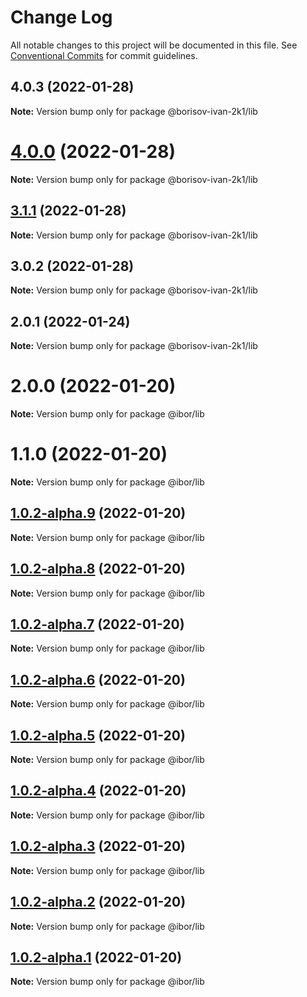 # Change Log

All notable changes to this project will be documented in this file.
See [Conventional Commits](https://conventionalcommits.org) for commit guidelines.

## 4.0.3 (2022-01-28)

**Note:** Version bump only for package @borisov-ivan-2k1/lib





# [4.0.0](https://github.com/borisov-ivan-2k1/LernaTest/compare/@borisov-ivan-2k1/lib@3.1.0...@borisov-ivan-2k1/lib@4.0.0) (2022-01-28)

**Note:** Version bump only for package @borisov-ivan-2k1/lib





## [3.1.1](https://github.com/borisov-ivan-2k1/LernaTest/compare/@borisov-ivan-2k1/lib@3.1.0...@borisov-ivan-2k1/lib@3.1.1) (2022-01-28)

**Note:** Version bump only for package @borisov-ivan-2k1/lib





## 3.0.2 (2022-01-28)

**Note:** Version bump only for package @borisov-ivan-2k1/lib





## 2.0.1 (2022-01-24)

**Note:** Version bump only for package @borisov-ivan-2k1/lib





# 2.0.0 (2022-01-20)

**Note:** Version bump only for package @ibor/lib





# 1.1.0 (2022-01-20)

**Note:** Version bump only for package @ibor/lib





## [1.0.2-alpha.9](https://github.com/borisov-ivan-2k1/LernaTest/compare/@ibor/lib@1.0.2-alpha.8...@ibor/lib@1.0.2-alpha.9) (2022-01-20)

**Note:** Version bump only for package @ibor/lib





## [1.0.2-alpha.8](https://github.com/borisov-ivan-2k1/LernaTest/compare/@ibor/lib@1.0.2-alpha.7...@ibor/lib@1.0.2-alpha.8) (2022-01-20)

**Note:** Version bump only for package @ibor/lib





## [1.0.2-alpha.7](https://github.com/borisov-ivan-2k1/LernaTest/compare/@ibor/lib@1.0.2-alpha.6...@ibor/lib@1.0.2-alpha.7) (2022-01-20)

**Note:** Version bump only for package @ibor/lib





## [1.0.2-alpha.6](https://github.com/borisov-ivan-2k1/LernaTest/compare/@ibor/lib@1.0.2-alpha.5...@ibor/lib@1.0.2-alpha.6) (2022-01-20)

**Note:** Version bump only for package @ibor/lib





## [1.0.2-alpha.5](https://github.com/borisov-ivan-2k1/LernaTest/compare/@ibor/lib@1.0.2-alpha.4...@ibor/lib@1.0.2-alpha.5) (2022-01-20)

**Note:** Version bump only for package @ibor/lib





## [1.0.2-alpha.4](https://github.com/borisov-ivan-2k1/LernaTest/compare/@ibor/lib@1.0.2-alpha.3...@ibor/lib@1.0.2-alpha.4) (2022-01-20)

**Note:** Version bump only for package @ibor/lib





## [1.0.2-alpha.3](https://github.com/borisov-ivan-2k1/LernaTest/compare/@ibor/lib@1.0.2-alpha.2...@ibor/lib@1.0.2-alpha.3) (2022-01-20)

**Note:** Version bump only for package @ibor/lib





## [1.0.2-alpha.2](https://github.com/borisov-ivan-2k1/LernaTest/compare/@ibor/lib@1.0.2-alpha.1...@ibor/lib@1.0.2-alpha.2) (2022-01-20)

**Note:** Version bump only for package @ibor/lib





## [1.0.2-alpha.1](https://github.com/borisov-ivan-2k1/LernaTest/compare/@ibor/lib@1.0.2-alpha.0...@ibor/lib@1.0.2-alpha.1) (2022-01-20)

**Note:** Version bump only for package @ibor/lib
